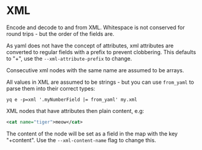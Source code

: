 # XML

Encode and decode to and from XML. Whitespace is not conserved for round trips - but the order of the fields are.

As yaml does not have the concept of attributes, xml attributes are converted to regular fields with a prefix to prevent clobbering. This defaults to "+", use the `--xml-attribute-prefix` to change.

Consecutive xml nodes with the same name are assumed to be arrays.

All values in XML are assumed to be strings - but you can use `from_yaml` to parse them into their correct types:


```
yq e -p=xml '.myNumberField |= from_yaml' my.xml
```


XML nodes that have attributes then plain content, e.g:

```xml
<cat name="tiger">meow</cat>
```

The content of the node will be set as a field in the map with the key "+content". Use the `--xml-content-name` flag to change this.

